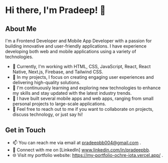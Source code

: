 # Hi there, I'm Pradeep! 👋

## About Me

I'm a Frontend Developer and Mobile App Developer with a passion for building innovative and user-friendly applications. I have experience developing both web and mobile applications using a variety of technologies.

- 💼 Currently, I'm working with HTML, CSS, JavaScript, React, React Native, Next.js, Firebase, and Tailwind CSS.
- 🚀 In my projects, I focus on creating engaging user experiences and delivering high-quality solutions.
- 🌱 I'm continuously learning and exploring new technologies to enhance my skills and stay updated with the latest industry trends.
- 🔭 I have built several mobile apps and web apps, ranging from small personal projects to large-scale applications.
- 💬 Feel free to reach out to me if you want to collaborate on projects, discuss technology, or just say hi!

## Get in Touch

- 📫 You can reach me via email at pradeepbb004@gmail.com .
- 📱 Connect with me on [LinkedIn] www.linkedin.com/in/pradeepbb.
- 🌐 Visit my portfolio website: https://my-portfolio-ochre-iota.vercel.app/ .
